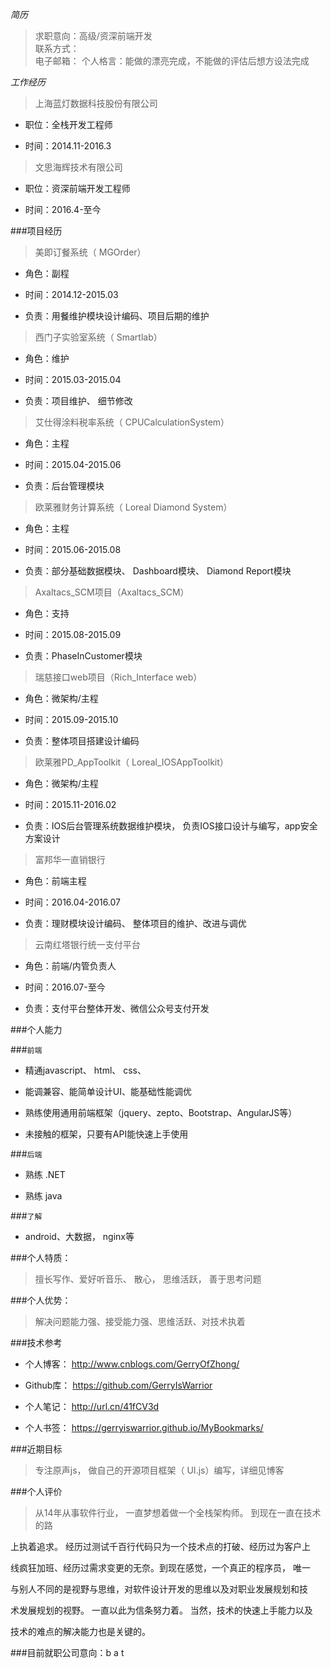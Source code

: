 ﻿
*简历*

> 求职意向：高级/资深前端开发        
> 联系方式：     
> 电子邮箱：
> 个人格言：能做的漂亮完成，不能做的评估后想方设法完成

 

 

*工作经历*

> 上海蓝灯数据科技股份有限公司      

 

* 职位：全栈开发工程师          

* 时间：2014.11-2016.3     

 

> 文思海辉技术有限公司      

 

* 职位：资深前端开发工程师      

* 时间：2016.4-至今       

   

     

###项目经历

> 美即订餐系统（ MGOrder）

   

  * 角色：副程       

  * 时间：2014.12-2015.03      

  * 负责：用餐维护模块设计编码、项目后期的维护       

   

> 西门子实验室系统（ Smartlab）

   

  * 角色：维护       

  * 时间：2015.03-2015.04      

  * 负责：项目维护、 细节修改       

   

> 艾仕得涂料税率系统（ CPUCalculationSystem）

   

  * 角色：主程

  * 时间：2015.04-2015.06

  * 负责：后台管理模块

   

> 欧莱雅财务计算系统（ Loreal Diamond System）

   

   * 角色：主程

   * 时间：2015.06-2015.08

   * 负责：部分基础数据模块、 Dashboard模块、 Diamond Report模块

    

> Axaltacs_SCM项目（Axaltacs_SCM）

   

  * 角色：支持

  * 时间：2015.08-2015.09

  * 负责：PhaseInCustomer模块

   

> 瑞慈接口web项目（Rich_Interface web）

   

  * 角色：微架构/主程

  * 时间：2015.09-2015.10

  * 负责：整体项目搭建设计编码

   

> 欧莱雅PD_AppToolkit（ Loreal_IOSAppToolkit）

   

  * 角色：微架构/主程

  * 时间：2015.11-2016.02

  * 负责：IOS后台管理系统数据维护模块， 负责IOS接口设计与编写，app安全方案设计

   

> 富邦华一直销银行

   

  * 角色：前端主程

  * 时间：2016.04-2016.07

  * 负责：理财模块设计编码、 整体项目的维护、改进与调优

   

> 云南红塔银行统一支付平台

   

  * 角色：前端/内管负责人

  * 时间：2016.07-至今

  * 负责：支付平台整体开发、微信公众号支付开发

     

     

###个人能力

###`前端`

 

  * 精通javascript、 html、 css、

  * 能调兼容、能简单设计UI、能基础性能调优 

  * 熟练使用通用前端框架（jquery、zepto、Bootstrap、AngularJS等）

  * 未接触的框架，只要有API能快速上手使用  

            

###`后端`

 

  * 熟练 .NET

  * 熟练 java      

     

###`了解`

 

  * android、大数据， nginx等        

   

   

###个人特质：

> 擅长写作、爱好听音乐、 散心， 思维活跃， 善于思考问题

 

 

###个人优势：

> 解决问题能力强、接受能力强、思维活跃、对技术执着

 

 

###技术参考

  * 个人博客： http://www.cnblogs.com/GerryOfZhong/

  * Github库：  https://github.com/GerryIsWarrior

  * 个人笔记：  http://url.cn/41fCV3d

  * 个人书签： https://gerryiswarrior.github.io/MyBookmarks/

 

 

###近期目标

> 专注原声js， 做自己的开源项目框架（ UI.js）编写，详细见博客

 

 

###个人评价

> 从14年从事软件行业， 一直梦想着做一个全栈架构师。 到现在一直在技术的路

  上执着追求。 经历过测试千百行代码只为一个技术点的打破、经历过为客户上

  线疯狂加班、经历过需求变更的无奈。到现在感觉，一个真正的程序员， 唯一

  与别人不同的是视野与思维，对软件设计开发的思维以及对职业发展规划和技

  术发展规划的视野。 一直以此为信条努力着。 当然，技术的快速上手能力以及

  技术的难点的解决能力也是关键的。

   

###目前就职公司意向：b a t
